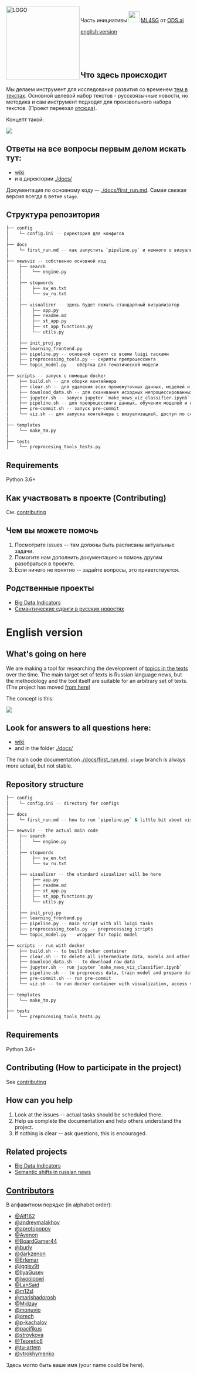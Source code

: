 <img src="https://raw.githubusercontent.com/newsviz/newsviz.github.io/master/pics/news_viz_logo_eye.svg" align="left" alt="LOGO" width="200"/>

Часть инициативы <img src="https://ods.ai/ods/logo/ml4sg.svg" width="30"> [ML4SG](https://ods.ai/hubs/ml4sg) от [ODS.ai](https://ods.ai)

[english version](#english-version)
</br></br></br></br></br>

## Что здесь происходит

Мы делаем инструмент для исследования развития со временем [тем в текстах](http://www.machinelearning.ru/wiki/index.php?title=Тематическое_моделирование). Основной целевой набор текстов - русскоязычные новости, но методика и сам инструмент подходят для произвольного набора текстов.
(Проект переехал [отсюда](https://github.com/ods-ai-ml4sg/proj_news_viz)).

Концепт такой:

![](https://camo.githubusercontent.com/3f306e50fd0b38266da057dde30d010b2d511fe9/68747470733a2f2f692e6962622e636f2f526763736633762f6e6577732d76697a2d636f6e636570742e706e67)

## Ответы на все вопросы первым делом искать тут:

- [wiki](https://github.com/newsviz/newsviz/wiki)
- и в директории [./docs/](./docs/)

Документация по основному коду –- [./docs/first_run.md](./docs/first_run.md).
Самая свежая версия всегда в ветке `stage`.

## Структура репозитория

```bash
├── config
│    └─ config.ini -- директория для конфигов
│
├── docs
│    └─ first_run.md -- как запустить `pipeline.py` и немного о визуализации
│
├── newsviz -- собственно основной код
│    ├── search
│    │    └── engine.py
│    │
│    ├── stopwords
│    │    ├── sw_en.txt
│    │    └── sw_ru.txt
│    │
│    ├── visualizer -- здесь будет лежать стандартный визуализатор
│    │    ├── app.py
│    │    ├── readme.md
│    │    ├── st_app.py
│    │    ├── st_app_functions.py
│    │    └── utils.py
│    │
│    ├── init_proj.py
│    ├── learning_frontend.py
│    ├── pipeline.py -- основной скрипт со всеми luigi тасками
│    ├── preprocessing_tools.py -- скрипты препроцессинга
│    └── topic_model.py -- обёртка для тематической модели
│
├── scripts -- запуск с помощью docker
│    ├── build.sh -- для сборки контейнера
│    ├── clear.sh -- для удаления всех промежуточных данных, моделей и прочих артефактов. Скачанные данные останутся
│    ├── download_data.sh -- для скачивания исходных непроцессированных данных
│    ├── jupyter.sh -- запуск jupyter `make_news_viz_classifier.ipynb`
│    ├── pipeline.sh -- для препроцессинга данных, обучения моделей и подготовки данных для визуализации
│    ├── pre-commit.sh -- запуск pre-commit
│    └── viz.sh -- для запуска контейнера с визуализацией, доступ по ссылке http://0.0.0.0:8080
│
├── templates
│    └── make_tm.py
│
├── tests
│    └── preprocesing_tools_tests.py
```

## Requirements

Python 3.6+

## Как участвовать в проекте (Contributing)

См. [contributing](https://github.com/newsviz/newsviz/blob/master/CONTRIBUTING.md)

## Чем вы можете помочь

1. Посмотрите issues -- там должны быть расписаны актуальные задачи.
2. Помогите нам дополнить документацию и помочь другим разобраться в проекте.
3. Если ничего не понятно -- задайте вопросы, это приветствуется.

## Родственные проекты

- [Big Data Indicators](http://bigdata-indicators.com/)
- [Семантические сдвиги в русских новостях](https://shiftry.rusvectores.org/ru/)

# English version

## What's going on here

We are making a tool for researching the development of [topics in the texts](http://www.machinelearning.ru/wiki/index.php?title=Thematic_modeling) over the time. The main target set of texts is Russian language news, but the methodology and the tool itself are suitable for an arbitrary set of texts.
(The project has moved [from here](https://github.com/ods-ai-ml4sg/proj_news_viz))

The concept is this:

![](https://camo.githubusercontent.com/3f306e50fd0b38266da057dde30d010b2d511fe9/68747470733a2f2f692e6962622e636f2f526763736633762f6e6577732d76697a2d636f6e636570742e706e67)

## Look for answers to all questions here:
- [wiki](https://github.com/newsviz/newsviz/wiki)
- and in the folder [./docs/](./docs/)

The main code documentation [./docs/first_run.md](./docs/first_run.md).
`stage` branch is always more actual, but not stable.

## Repository structure

```bash
├── config
│    └─ config.ini -- directory for configs
│
├── docs
│    └─ first_run.md -- how to run `pipeline.py` & little bit about visualisation
│
├── newsviz -- the actual main code
│    ├── search
│    │    └── engine.py
│    │
│    ├── stopwords
│    │    ├── sw_en.txt
│    │    └── sw_ru.txt
│    │
│    ├── visualizer -- the standard visualizer will be here
│    │    ├── app.py
│    │    ├── readme.md
│    │    ├── st_app.py
│    │    ├── st_app_functions.py
│    │    └── utils.py
│    │
│    ├── init_proj.py
│    ├── learning_frontend.py
│    ├── pipeline.py -- main script with all luigi tasks
│    ├── preprocessing_tools.py -- preprocessing scripts
│    └── topic_model.py -- wrapper for topic model
│
├── scripts -- run with docker
│    ├── build.sh -- to build docker container
│    ├── clear.sh -- to delete all intermediate data, models and other artifacts. Raw data will percist
│    ├── download_data.sh -- to download raw data
│    ├── jupyter.sh -- run jupyter `make_news_viz_classifier.ipynb`
│    ├── pipeline.sh -- to preprocess data, train model and prepare data for visualization
│    ├── pre-commit.sh -- run pre-commit
│    └── viz.sh -- to run docker container with visualization, access via http://0.0.0.0:8080
│
├── templates
│    └── make_tm.py
│
├── tests
│    └── preprocesing_tools_tests.py
```

## Requirements

Python 3.6+

## Contributing (How to participate in the project)

See [contributing](https://github.com/newsviz/newsviz/blob/master/CONTRIBUTING.md)

## How can you help

1. Look at the issues -- actual tasks should be scheduled there.
2. Help us complete the documentation and help others understand the project.
3. If nothing is clear -- ask questions, this is encouraged.

## Related projects

- [Big Data Indicators](http://bigdata-indicators.com/)
- [Semantic shifts in russian news](https://shiftry.rusvectores.org/ru/)

## [Contributors](https://github.com/newsviz/newsviz/graphs/contributors)

В алфавитном порядке (in alphabet order):

 - [@Alf162](https://github.com/Alf162)
 - [@andreymalakhov](https://github.com/andreymalakhov)
 - [@aprotopopov](https://github.com/aprotopopov)
 - [@Avenon](https://github.com/Avenon)
 - [@BoardGamer44](https://github.com/BoardGamer44)
 - [@buriy](https://github.com/buriy)
 - [@darkzenon](https://github.com/darkzenon)
 - [@Erlemar](https://github.com/Erlemar)
 - [@iggisv9t](https://github.com/iggisv9t)
 - [@IlyaGusev](https://github.com/IlyaGusev)
 - [@iwooloowi](https://github.com/iwooloowi)
 - [@LanSaid](https://github.com/LanSaid)
 - [@m12sl](https://github.com/m12sl)
 - [@marishadorosh](https://github.com/marishadorosh)
 - [@Midzay](https://github.com/Midzay)
 - [@monuvio](https://github.com/monuvio)
 - [@orech](https://github.com/orech)
 - [@p-kachalov](https://github.com/p-kachalov)
 - [@pacifikus](https://github.com/pacifikus)
 - [@stroykova](https://github.com/stroykova)
 - [@Teoretic6](https://github.com/Teoretic6)
 - [@tu-artem](https://github.com/tu-artem)
 - [@vtrokhymenko](https://github.com/vtrokhymenko)

Здесь могло быть ваше имя (your name could be here).
